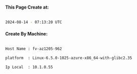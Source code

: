 
   
#### This Page Create at:

```bash

2024-08-14 - 07:13:20 UTC

```

#### Create By Machine:

```bash

Host Name : fv-az1205-962

platform  : Linux-6.5.0-1025-azure-x86_64-with-glibc2.35

Ip Local  : 10.1.0.55

```

